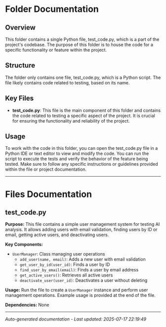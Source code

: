# Folder Documentation

## Overview
This folder contains a single Python file, test_code.py, which is a part of the project's codebase. The purpose of this folder is to house the code for a specific functionality or feature within the project.

## Structure
The folder only contains one file, test_code.py, which is a Python script. The file likely contains code related to testing, based on its name.

## Key Files
- **test_code.py**: This file is the main component of this folder and contains the code related to testing a specific aspect of the project. It is crucial for ensuring the functionality and reliability of the project.

## Usage
To work with the code in this folder, you can open the test_code.py file in a Python IDE or text editor to view and modify the code. You can run the script to execute the tests and verify the behavior of the feature being tested. Make sure to follow any specific instructions or guidelines provided within the file or project documentation.

---

# Files Documentation

## test_code.py

**Purpose:** This file contains a simple user management system for testing AI analysis. It allows adding users with email validation, finding users by ID or email, getting active users, and deactivating users.

**Key Components:**
- `UserManager`: Class managing user operations
  - `add_user(name, email)`: Adds a new user with email validation
  - `get_user_by_id(user_id)`: Finds a user by ID
  - `find_user_by_email(email)`: Finds a user by email address
  - `get_active_users()`: Retrieves all active users
  - `deactivate_user(user_id)`: Deactivates a user without deleting

**Usage:** Run the file to create a `UserManager` instance and perform user management operations. Example usage is provided at the end of the file.

**Dependencies:** None

---
*Auto-generated documentation - Last updated: 2025-07-17 22:19:49*
